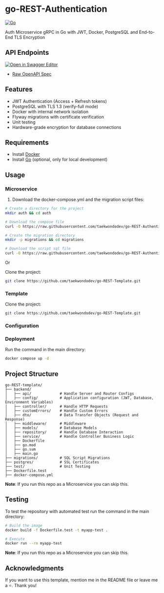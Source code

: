 # go-REST-Authentication
[![Go](https://img.shields.io/badge/Go-1.24.2+-00ADD8?logo=go)](https://golang.org)

Auth Microservice gRPC in Go with JWT, Docker, PostgreSQL and End-to-End TLS Encryption

## API Endpoints

[![Open in Swagger Editor](https://img.shields.io/badge/Swagger-Editor-%23Clojure?style=for-the-badge&logo=swagger)](https://editor.swagger.io/?url=https://raw.githubusercontent.com/taekwondodev/go-REST-Authentication/master/backend/api/openapi.yaml)

- [Raw OpenAPI Spec](./backend/api/openapi.yaml)

## Features
- JWT Authentication (Access + Refresh tokens)
- PostgreSQL with TLS 1.3 (verify-full mode)  
- Docker with internal network isolation 
- Flyway migrations with certificate verification  
- Unit testing  
- Hardware-grade encryption for database connections

## Requirements

- Install [Docker](https://docs.docker.com/engine/install/)
- Install [Go](https://go.dev/dl/) (optional, only for local development)

## Usage

### Microservice

1. Download the docker-compose.yml and the migration script files:
  ```bash
  # Create a directory for the project
  mkdir auth && cd auth

  # Download the compose file
  curl -O https://raw.githubusercontent.com/taekwondodev/go-REST-Authentication/microservice/docker-compose.yml

  # Create the migration directory
  mkdir -p migrations && cd migrations

  # Download the script sql file
  curl -O https://raw.githubusercontent.com/taekwondodev/go-REST-Authentication/microservice/migrations/V1__Create_User_table.sql
  ```
  Or

  Clone the project:
   
  ```bash
  git clone https://github.com/taekwondodev/go-REST-Template.git
  ```

### Template

  Clone the project:

  ```bash
  git clone https://github.com/taekwondodev/go-REST-Template.git
  ```

### Configuration

### Deployment

Run the command in the main directory:
   
  ```bash
  docker compose up -d
  ```

## Project Structure

```
go-REST-template/
├── backend/
│   ├── api/             # Handle Server and Router Configs
│   ├── config/          # Application configuration (JWT, Database, Environment Variables)
│   ├── controller/      # Handle HTTP Requests
│   ├── customErrors/    # Handle Custom Errors
│   ├── dto/             # Data Transfer Objects (Request and Response)
│   ├── middleware/      # Middleware
│   ├── models/          # Database Models
│   ├── repository/      # Handle Database Interaction
│   ├── service/         # Handle Controller Business Logic
│   ├── Dockerfile       
│   ├── go.mod           
│   ├── go.sum           
│   ├── main.go  
├── migrations/          # SQL Script Migrations
├── postgres/            # SSL Certificates  
├── test/                # Unit Testing    
├── Dockerfile.test        
├── docker-compose.yml   
```

**Note**: If you run this repo as a Microservice you can skip this.

## Testing

To test the repository with automated test run the command in the main directory:

```bash
# Build the image
docker build -f Dockerfile.test -t myapp-test .

# Execute
docker run --rm myapp-test
```

**Note**: If you run this repo as a Microservice you can skip this.

## Acknowledgments

If you want to use this template, mention me in the README file or leave me a ⭐. Thank you!
